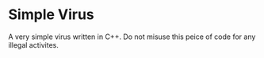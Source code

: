 # Simple Virus
A very simple virus written in C++.
Do not misuse this peice of code for any illegal activites.
